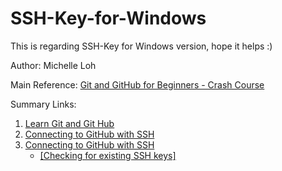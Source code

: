# SSH-Key-for-Windows
This is regarding SSH-Key for Windows version, hope it helps :)

Author: Michelle Loh

Main Reference: [Git and GitHub for Beginners - Crash Course](https://www.youtube.com/watch?v=RGOj5yH7evk&list=RDCMUC8butISFwT-Wl7EV0hUK0BQ&start_radio=1&t=829s)

Summary Links:
1. [Learn Git and Git Hub](https://www.jcchouinard.com/learn-git-and-github/)
2. [Connecting to GitHub with SSH](https://docs.github.com/en/github/authenticating-to-github/connecting-to-github-with-ssh)
3. [Connecting to GitHub with SSH](https://docs.github.com/en/github/authenticating-to-github/connecting-to-github-with-ssh)
    <ul>
      <li>
        <a href="https://docs.github.com/en/github/authenticating-to-github/checking-for-existing-ssh-keysd">[Checking for existing SSH keys]</a>
      </li>
    </ul>
